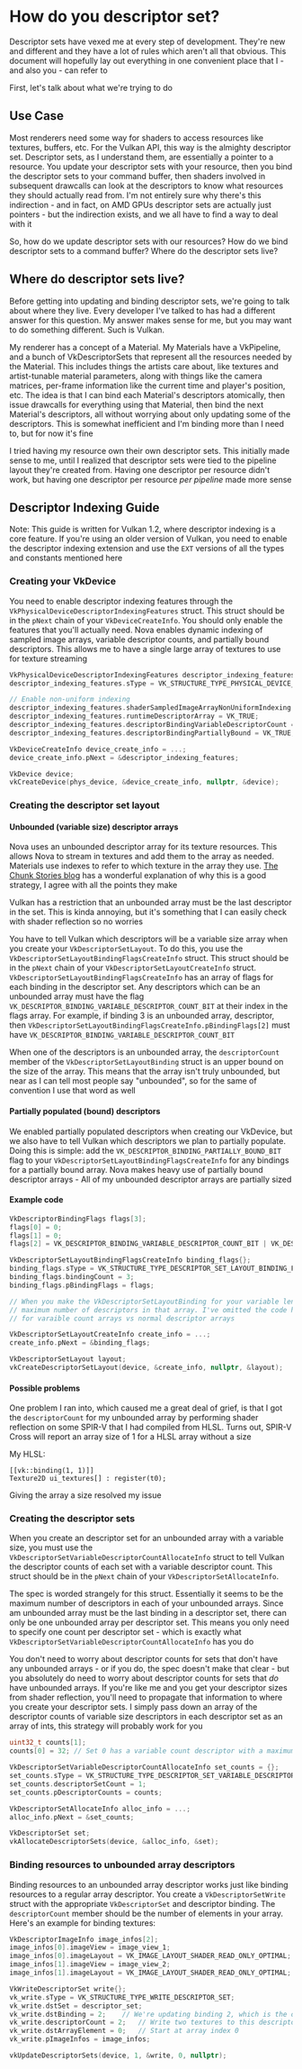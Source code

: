 # How do you descriptor set?

Descriptor sets have vexed me at every step of development. They're new and different and they have a lot of rules which aren't all that obvious. This document will hopefully lay out everything in one convenient place that I - and also you - can refer to

First, let's talk about what we're trying to do

## Use Case

Most renderers need some way for shaders to access resources like textures, buffers, etc. For the Vulkan API, this way is the almighty descriptor set. Descriptor sets, as I understand them, are essentially a pointer to a resource. You update your descriptor sets with your resource, then you bind the descriptor sets to your command buffer, then shaders involved in subsequent drawcalls can look at the descriptors to know what resources they should actually read from. I'm not entirely sure why there's this indirection - and in fact, on AMD GPUs descriptor sets are actually just pointers - but the indirection exists, and we all have to find a way to deal with it

So, how do we update descriptor sets with our resources? How do we bind descriptor sets to a command buffer? Where do the descriptor sets live?

## Where do descriptor sets live?

Before getting into updating and binding descriptor sets, we're going to talk about where they live. Every developer I've talked to has had a different answer for this question. My answer makes sense for me, but you may want to do something different. Such is Vulkan.

My renderer has a concept of a Material. My Materials have a VkPipeline, and a bunch of VkDescriptorSets that represent all the resources needed by the Material. This includes things the artists care about, like textures and artist-tunable material parameters, along with things like the camera matrices, per-frame information like the current time and player's position, etc. The idea is that I can bind each Material's descriptors atomically, then issue drawcalls for everything using that Material, then bind the next Material's descriptors, all without worrying about only updating some of the descriptors. This is somewhat inefficient and I'm binding more than I need to, but for now it's fine

I tried having my resource own their own descriptor sets. This initially made sense to me, until I realized that descriptor sets were tied to the pipeline layout they're created from. Having one descriptor per resource didn't work, but having one descriptor per resource _per pipeline_ made more sense

## Descriptor Indexing Guide

Note: This guide is written for Vulkan 1.2, where descriptor indexing is a core feature. If you're using an older version of Vulkan, you need to enable the descriptor indexing extension and use the `EXT` versions of all the types and constants mentioned here

### Creating your VkDevice

You need to enable descriptor indexing features through the `VkPhysicalDeviceDescriptorIndexingFeatures` struct. This struct should be in the `pNext` chain of your `VkDeviceCreateInfo`. You should only enable the features that you'll actually need. Nova enables dynamic indexing of sampled image arrays, variable descriptor counts, and partially bound descriptors. This allows me to have a single large array of textures to use for texture streaming

```cpp
VkPhysicalDeviceDescriptorIndexingFeatures descriptor_indexing_features{};
descriptor_indexing_features.sType = VK_STRUCTURE_TYPE_PHYSICAL_DEVICE_DESCRIPTOR_INDEXING_FEATURES;

// Enable non-uniform indexing
descriptor_indexing_features.shaderSampledImageArrayNonUniformIndexing = VK_TRUE;
descriptor_indexing_features.runtimeDescriptorArray = VK_TRUE;
descriptor_indexing_features.descriptorBindingVariableDescriptorCount = VK_TRUE;
descriptor_indexing_features.descriptorBindingPartiallyBound = VK_TRUE;

VkDeviceCreateInfo device_create_info = ...;
device_create_info.pNext = &descriptor_indexing_features;

VkDevice device;
vkCreateDevice(phys_device, &device_create_info, nullptr, &device);
```

### Creating the descriptor set layout

#### Unbounded (variable size) descriptor arrays

Nova uses an unbounded descriptor array for its texture resources. This allows Nova to stream in textures and add them to the array as needed. Materials use indexes to refer to which texture in the array they use. [The Chunk Stories blog](http://chunkstories.xyz/blog/a-note-on-descriptor-indexing/) has a wonderful explanation of why this is a good strategy, I agree with all the points they make

Vulkan has a restriction that an unbounded array must be the last descriptor in the set. This is kinda annoying, but it's something that I can easily check with shader reflection so no worries

You have to tell Vulkan which descriptors will be a variable size array when you create your `VkDescriptorSetLayout`. To do this, you use the `VkDescriptorSetLayoutBindingFlagsCreateInfo` struct. This struct should be in the `pNext` chain of your `VkDescriptorSetLayoutCreateInfo` struct. `VkDescriptorSetLayoutBindingFlagsCreateInfo` has an array of flags for each binding in the descriptor set. Any descriptors which can be an unbounded array must have the flag `VK_DESCRIPTOR_BINDING_VARIABLE_DESCRIPTOR_COUNT_BIT` at their index in the flags array. For example, if binding 3 is an unbounded array, descriptor, then `VkDescriptorSetLayoutBindingFlagsCreateInfo.pBindingFlags[2]` must have `VK_DESCRIPTOR_BINDING_VARIABLE_DESCRIPTOR_COUNT_BIT`

When one of the descriptors is an unbounded array, the `descriptorCount` member of the `VkDescriptorSetLayoutBinding` struct is an upper bound on the size of the array. This means that the array isn't truly unbounded, but near as I can tell most people say "unbounded", so for the same of convention I use that word as well

#### Partially populated (bound) descriptors

We enabled partially populated descriptors when creating our VkDevice, but we also have to tell Vulkan which descriptors we plan to partially populate. Doing this is simple: add the `VK_DESCRIPTOR_BINDING_PARTIALLY_BOUND_BIT` flag to your `VkDescriptorSetLayoutBindingFlagsCreateInfo` for any bindings for a partially bound array. Nova makes heavy use of partially bound descriptor arrays - All of my unbounded descriptor arrays are partially sized

#### Example code

```cpp
VkDescriptorBindingFlags flags[3];
flags[0] = 0;
flags[1] = 0;
flags[2] = VK_DESCRIPTOR_BINDING_VARIABLE_DESCRIPTOR_COUNT_BIT | VK_DESCRIPTOR_BINDING_PARTIALLY_BOUND_BIT;

VkDescriptorSetLayoutBindingFlagsCreateInfo binding_flags{};
binding_flags.sType = VK_STRUCTURE_TYPE_DESCRIPTOR_SET_LAYOUT_BINDING_FLAGS_CREATE_INFO;
binding_flags.bindingCount = 3;
binding_flags.pBindingFlags = flags;

// When you make the VkDescriptorSetLayoutBinding for your variable length array, the `descriptorCount` member is the
// maximum number of descriptors in that array. I've omitted the code here for brevity, and because it's not different
// for varaible count arrays vs normal descriptor arrays

VkDescriptorSetLayoutCreateInfo create_info = ...;
create_info.pNext = &binding_flags;

VkDescriptorSetLayout layout;
vkCreateDescriptorSetLayout(device, &create_info, nullptr, &layout);
```

#### Possible problems

One problem I ran into, which caused me a great deal of grief, is that I got the `descriptorCount` for my unbounded array by performing shader reflection on some SPIR-V that I had compiled from HLSL. Turns out, SPIR-V Cross will report an array size of 1 for a HLSL array without a size

My HLSL:
```hlsl
[[vk::binding(1, 1)]]
Texture2D ui_textures[] : register(t0);
```

Giving the array a size resolved my issue

### Creating the descriptor sets

When you create an descriptor set for an unbounded array with a variable size, you must use the `VkDescriptorSetVariableDescriptorCountAllocateInfo` struct to tell Vulkan the descriptor counts of each set with a variable descriptor count. This struct should be in the `pNext` chain of your `VkDescriptorSetAllocateInfo`. 

The spec is worded strangely for this struct. Essentially it seems to be the maximum number of descriptors in each of your unbounded arrays. Since am unbounded array must be the last binding in a descriptor set, there can only be one unbounded array per descriptor set. This means you only need to specify one count per descriptor set - which is exactly what `VkDescriptorSetVariableDescriptorCountAllocateInfo` has you do

You don't need to worry about descriptor counts for sets that don't have any unbounded arrays - or if you do, the spec doesn't make that clear - but you absolutely do need to worry about descriptor counts for sets that _do_ have unbounded arrays. If you're like me and you get your descriptor sizes from shader reflection, you'll need to propagate that information to where you create your descriptor sets. I simply pass down an array of the descriptor counts of variable size descriptors in each descriptor set as an array of ints, this strategy will probably work for you

```cpp
uint32_t counts[1];
counts[0] = 32; // Set 0 has a variable count descriptor with a maximum of 32 elements

VkDescriptorSetVariableDescriptorCountAllocateInfo set_counts = {};
set_counts.sType = VK_STRUCTURE_TYPE_DESCRIPTOR_SET_VARIABLE_DESCRIPTOR_COUNT_ALLOCATE_INFO;
set_counts.descriptorSetCount = 1;
set_counts.pDescriptorCounts = counts;

VkDescriptorSetAllocateInfo alloc_info = ...;
alloc_info.pNext = &set_counts;

VkDescriptorSet set;
vkAllocateDescriptorSets(device, &alloc_info, &set);
```

### Binding resources to unbounded array descriptors

Binding resources to an unbounded array descriptor works just like binding resources to a regular array descriptor. You create a `VkDescriptorSetWrite` struct with the appropriate `VkDescriptorSet` and descriptor binding. The `descriptorCount` member should be the number of elements in your array. Here's an example for binding textures:

```cpp
VkDescriptorImageInfo image_infos[2];
image_infos[0].imageView = image_view_1;
image_infos[0].imageLayout = VK_IMAGE_LAYOUT_SHADER_READ_ONLY_OPTIMAL;
image_infos[1].imageView = image_view_2;
image_infos[1].imageLayout = VK_IMAGE_LAYOUT_SHADER_READ_ONLY_OPTIMAL;

VkWriteDescriptorSet write{};
vk_write.sType = VK_STRUCTURE_TYPE_WRITE_DESCRIPTOR_SET;
vk_write.dstSet = descriptor_set;
vk_write.dstBinding = 2;    // We're updating binding 2, which is the one with the VK_DESCRIPTOR_BINDING_VARIABLE_DESCRIPTOR_COUNT_BIT and VK_DESCRIPTOR_BINDING_PARTIALLY_BOUND_BIT flags from the above example
vk_write.descriptorCount = 2;   // Write two textures to this descriptor
vk_write.dstArrayElement = 0;   // Start at array index 0
vk_write.pImageInfos = image_infos;

vkUpdateDescriptorSets(device, 1, &write, 0, nullptr);
```
